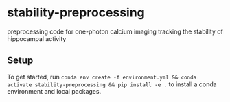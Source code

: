 # stability-preprocessing

preprocessing code for one-photon calcium imaging tracking the stability of hippocampal activity

## Setup
To get started, run 
```conda env create -f environment.yml && conda activate stability-preprocessing && pip install -e .```
to install a conda environment and local packages.